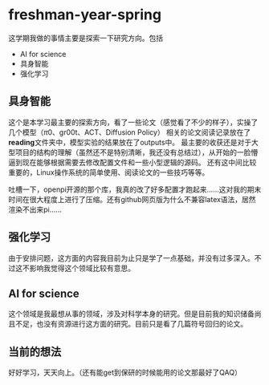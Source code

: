 # freshman-year-spring

这学期我做的事情主要是探索一下研究方向。包括
- AI for science
- 具身智能
- 强化学习

## 具身智能
这个是本学习最主要的探索方向，看了一些论文（感觉看了不少的样子），实操了几个模型（$\pi$0、gr00t、ACT、Diffusion Policy）
相关的论文阅读记录放在了**reading**文件夹中，模型实验的结果放在了outputs中。
最主要的收获还是对于大型项目的结构的理解（虽然还不是特别清晰，我还没有总结过），从开始的一脸懵逼到现在能够根据需要去修改配置文件和一些小型逻辑的源码。
还有这中间比较重要的，Linux操作系统的简单使用、阅读论文的一些技巧等等。

吐槽一下，openpi开源的那个库，我真的改了好多配置才跑起来……这对我的期末时间在很大程度上进行了压缩。还有github网页版为什么不兼容latex语法，居然渲染不出来pi……

## 强化学习
由于安排问题，这方面的内容我目前为止只是学了一点基础，并没有过多深入。不过这不影响我觉得这个领域比较有意思。

## AI for science
这个领域是我最想从事的领域，涉及对科学本身的研究。但是目前我的知识储备尚且不足，也没有资源进行这方面的研究。目前只是看了几篇符号回归的论文。


## 当前的想法
好好学习，天天向上。（还有能get到保研的时候能用的论文那最好了QAQ）
